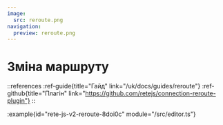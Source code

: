 ```yaml
---
image:
  src: reroute.png
navigation:
  preview: reroute.png
---
```


# Зміна маршруту

::references
:ref-guide{title="Гайд" link="/uk/docs/guides/reroute"}
:ref-github{title="Плагін" link="https://github.com/retejs/connection-reroute-plugin"}
::

:example{id="rete-js-v2-reroute-8doi0c" module="/src/editor.ts"}
